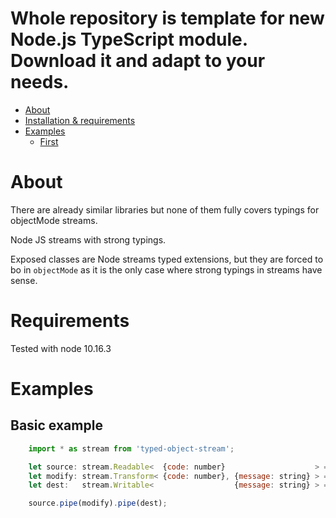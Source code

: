 # Whole repository is template for new Node.js TypeScript module. Download it and adapt to your needs.

- [About](#about)
- [Installation & requirements](#installation-and-requirements)
- [Examples](#examples)
  - [First](#basic-example)

# About
There are already similar libraries but none of them fully covers typings for objectMode streams.

Node JS streams with strong typings.

Exposed classes are Node streams typed extensions, but they are forced to bo in `objectMode` as it is the only case where strong typings in streams have sense.

# Requirements
Tested with node 10.16.3

# Examples

## Basic example
```js
    import * as stream from 'typed-object-stream';

    let source: stream.Readable<  {code: number}                    > = ...;
    let modify: stream.Transform< {code: number}, {message: string} > = ...;
    let dest:   stream.Writable<                  {message: string} > = ...;

    source.pipe(modify).pipe(dest);

```
